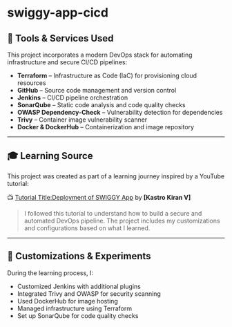 # swiggy-app-cicd
## 🚀 Tools & Services Used

This project incorporates a modern DevOps stack for automating infrastructure and secure CI/CD pipelines:

- **Terraform** – Infrastructure as Code (IaC) for provisioning cloud resources
- **GitHub** – Source code management and version control
- **Jenkins** – CI/CD pipeline orchestration
- **SonarQube** – Static code analysis and code quality checks
- **OWASP Dependency-Check** – Vulnerability detection for dependencies
- **Trivy** – Container image vulnerability scanner
- **Docker & DockerHub** – Containerization and image repository

---

## 🎓 Learning Source

This project was created as part of a learning journey inspired by a YouTube tutorial:

📺 [Tutorial Title:Deployment of SWIGGY App](https://youtu.be/x55z7rk0NAU?list=PLs-PsDpuAuTfG3gFR5DnVD58kT7JBO97x) by **[Kastro Kiran V]**

> I followed this tutorial to understand how to build a secure and automated DevOps pipeline. The project includes my customizations and configurations based on what I learned.

---

## 🔧 Customizations & Experiments

During the learning process, I:

- Customized Jenkins with additional plugins
- Integrated Trivy and OWASP for security scanning
- Used DockerHub for image hosting
- Managed infrastructure using Terraform
- Set up SonarQube for code quality checks
